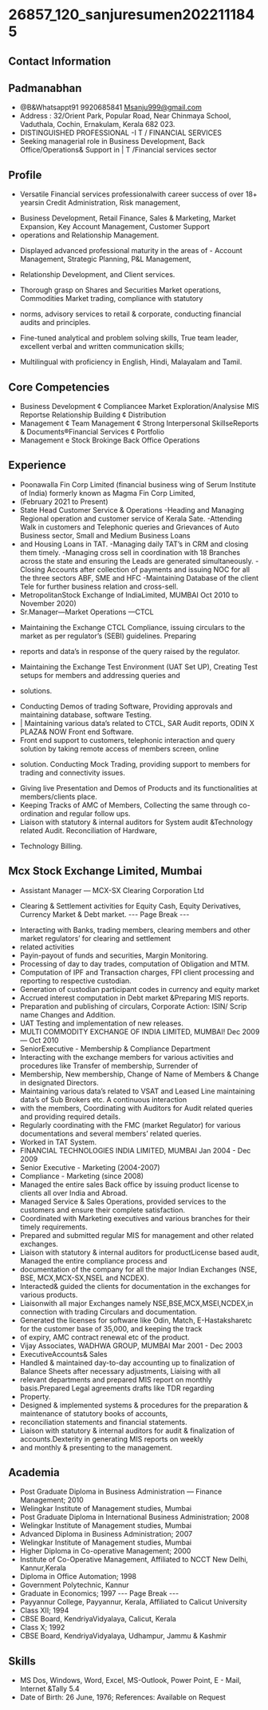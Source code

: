 # 26857_120_sanjuresumen2022111845

## Contact Information



## Padmanabhan

* @B&Whatsappt91 9920685841 Msanju999@gmail.com
* Address : 32/Orient Park, Popular Road, Near Chinmaya School, Vaduthala, Cochin, Ernakulam, Kerala 682 023.
* DISTINGUISHED PROFESSIONAL -I T / FINANCIAL SERVICES
* Seeking managerial role in Business Development, Back Office/Operations& Support in | T /Financial services sector


## Profile

- Versatile Financial services professionalwith career success of over 18+ yearsin Credit Administration, Risk management,
* Business Development, Retail Finance, Sales & Marketing, Market Expansion, Key Account Management, Customer Support
* operations and Relationship Management.
- Displayed advanced professional maturity in the areas of - Account Management, Strategic Planning, P&L Management,
* Relationship Development, and Client services.
- Thorough grasp on Shares and Securities Market operations, Commodities Market trading, compliance with statutory
* norms, advisory services to retail & corporate, conducting financial audits and principles.
-  Fine-tuned analytical and problem solving skills, True team leader, excellent verbal and written communication skills;
* Multilingual with proficiency in English, Hindi, Malayalam and Tamil.


## Core Competencies

* Business Development ¢ Compliancee Market Exploration/Analysise MIS Reportse Relationship Building ¢ Distribution
* Management ¢ Team Management ¢ Strong Interpersonal SkillseReports & Documents®Financial Services ¢ Portfolio
* Management e Stock Brokinge Back Office Operations


## Experience

* Poonawalla Fin Corp Limited (financial business wing of Serum Institute of India) formerly known as Magma Fin Corp Limited,
* (February 2021 to Present)
* State Head Customer Service & Operations
-Heading and Managing Regional operation and customer service of Kerala Sate.
-Attending Walk in customers and Telephonic queries and Grievances of Auto Business sector, Small and Medium Business Loans
* and Housing Loans in TAT.
-Managing daily TAT’s in CRM and closing them timely.
-Managing cross sell in coordination with 18 Branches across the state and ensuring the Leads are generated simultaneously.
-Closing Accounts after collection of payments and issuing NOC for all the three sectors ABF, SME and HFC
-Maintaining Database of the client Tele for further business relation and cross-sell.
* MetropolitanStock Exchange of IndiaLimited, MUMBAI Oct 2010 to November 2020)
* Sr.Manager—Market Operations —CTCL
- Maintaining the Exchange CTCL Compliance, issuing circulars to the market as per regulator’s (SEBI) guidelines. Preparing
* reports and data’s in response of the query raised by the regulator.
- Maintaining the Exchange Test Environment (UAT Set UP), Creating Test setups for members and addressing queries and
* solutions.
- Conducting Demos of trading Software, Providing approvals and maintaining database, software Testing.
- | Maintaining various data’s related to CTCL, SAR Audit reports, ODIN X PLAZA& NOW Front end Software.
- Front end support to customers, telephonic interaction and query solution by taking remote access of members screen, online
* solution. Conducting Mock Trading, providing support to members for trading and connectivity issues.
- Giving live Presentation and Demos of Products and its functionalities at members/clients place.
- Keeping Tracks of AMC of Members, Collecting the same through co-ordination and regular follow ups.
- Liaison with statutory & internal auditors for System audit &Technology related Audit. Reconciliation of Hardware,
* Technology Billing.


## Mcx Stock Exchange Limited, Mumbai

* Assistant Manager — MCX-SX Clearing Corporation Ltd
- Clearing & Settlement activities for Equity Cash, Equity Derivatives, Currency Market & Debt market.
--- Page Break ---
* Interacting with Banks, trading members, clearing members and other market regulators’ for clearing and settlement
* related activities
* Payin-payout of funds and securities, Margin Monitoring.
* Processing of day to day trades, computation of Obligation and MTM.
* Computation of IPF and Transaction charges, FPI client processing and reporting to respective custodian.
* Generation of custodian participant codes in currency and equity market
* Accrued interest computation in Debt market &Preparing MIS reports.
* Preparation and publishing of circulars, Corporate Action: ISIN/ Scrip name Changes and Addition.
* UAT Testing and implementation of new releases.
* MULTI COMMODITY EXCHANGE OF INDIA LIMITED, MUMBAI! Dec 2009 — Oct 2010
* SeniorExecutive - Membership & Compliance Department
* Interacting with the exchange members for various activities and procedures like Transfer of membership, Surrender of
* Membership, New membership, Change of Name of Members & Change in designated Directors.
* Maintaining various data’s related to VSAT and Leased Line maintaining data’s of Sub Brokers etc. A continuous interaction
* with the members, Coordinating with Auditors for Audit related queries and providing required details.
* Regularly coordinating with the FMC (market Regulator) for various documentations and several members’ related queries.
* Worked in TAT System.
* FINANCIAL TECHNOLOGIES INDIA LIMITED, MUMBAI Jan 2004 - Dec 2009
* Senior Executive - Marketing (2004-2007)
* Compliance - Marketing (since 2008)
* Managed the entire sales Back office by issuing product license to clients all over India and Abroad.
* Managed Service & Sales Operations, provided services to the customers and ensure their complete satisfaction.
* Coordinated with Marketing executives and various branches for their timely requirements.
* Prepared and submitted regular MIS for management and other related exchanges.
* Liaison with statutory & internal auditors for productLicense based audit, Managed the entire compliance process and
* documentation of the company for all the major Indian Exchanges (NSE, BSE, MCX,MCX-SX,NSEL and NCDEX).
* Interacted& guided the clients for documentation in the exchanges for various products.
* Liaisonwith all major Exchanges namely NSE,BSE,MCX,MSEI,NCDEX,in connection with trading Circulars and documentation.
* Generated the licenses for software like Odin, Match, E-Hastaksharetc for the customer base of 35,000, and keeping the track
* of expiry, AMC contract renewal etc of the product.
* Vijay Associates, WADHWA GROUP, MUMBAI Mar 2001 - Dec 2003
* ExecutiveAccounts& Sales
* Handled & maintained day-to-day accounting up to finalization of Balance Sheets after necessary adjustments, Liaising with all
* relevant departments and prepared MIS report on monthly basis.Prepared Legal agreements drafts like TDR regarding
* Property.
* Designed & implemented systems & procedures for the preparation & maintenance of statutory books of accounts,
* reconciliation statements and financial statements.
* Liaison with statutory & internal auditors for audit & finalization of accounts.Dexterity in generating MIS reports on weekly
* and monthly & presenting to the management.


## Academia

* Post Graduate Diploma in Business Administration — Finance Management; 2010
* Welingkar Institute of Management studies, Mumbai
* Post Graduate Diploma in International Business Administration; 2008
* Welingkar Institute of Management studies, Mumbai
* Advanced Diploma in Business Administration; 2007
* Welingkar Institute of Management studies, Mumbai
* Higher Diploma in Co-operative Management; 2000
* Institute of Co-Operative Management, Affiliated to NCCT New Delhi, Kannur,Kerala
* Diploma in Office Automation; 1998
* Government Polytechnic, Kannur
* Graduate in Economics; 1997
--- Page Break ---
* Payyannur College, Payyannur, Kerala, Affiliated to Calicut University
* Class XII; 1994
* CBSE Board, KendriyaVidyalaya, Calicut, Kerala
* Class X; 1992
* CBSE Board, KendriyaVidyalaya, Udhampur, Jammu & Kashmir


## Skills

* MS Dos, Windows, Word, Excel, MS-Outlook, Power Point, E - Mail, Internet &Tally 5.4
* Date of Birth: 26 June, 1976; References: Available on Request

